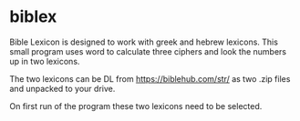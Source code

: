 # biblex
Bible Lexicon is designed to work with greek and hebrew lexicons. 
This small program uses word to calculate three ciphers and look the numbers up in two lexicons.

The two lexicons can be DL from https://biblehub.com/str/ as two .zip files and unpacked to your drive.

On first run of the program these two lexicons need to be selected.
